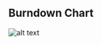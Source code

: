## Burndown Chart

![alt text](https://github.com/whit3w0lf/Ingenieria-de-Software/blob/master/Practica_4/Burndown%20Chart.png "img1")
